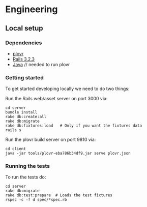 # Engineering

## Local setup

### Dependencies

+ [plovr](http://plovr.com/)
+ [Rails 3.2.3](https://rvm.io/)
+ [Java](http://www.java.com/en/download/index.jsp)   // needed to run plovr

### Getting started

To get started developing locally we need to do two things:

Run the Rails web/asset server on port 3000 via:

    cd server
    bundle install
    rake db:create:all
    rake db:migrate
    rake db:fixtures:load   # Only if you want the fixtures data
    rails s

Run the plovr build server on port 9810 via:

    cd client
    java -jar tools/plovr-eba786b34df9.jar serve plovr.json

### Running the tests

To run the tests do:

    cd server
    rake db:migrate
    rake db:test:prepare  # Loads the test fixtures
    rspec -c -f d spec/*spec.rb
